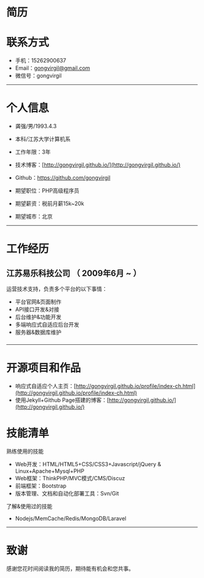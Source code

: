 # 简历

# 联系方式

- 手机：15262900637
- Email：gongvirgil@gmail.com
- 微信号：gongvirgil

---

# 个人信息

- 龚强/男/1993.4.3
- 本科/江苏大学计算机系 
- 工作年限：3年
- 技术博客：[http://gongvirgil.github.io/](http://gongvirgil.github.io/)
- Github：https://github.com/gongvirgil

- 期望职位：PHP高级程序员
- 期望薪资：税前月薪15k~20k
- 期望城市：北京

---

# 工作经历

## 江苏易乐科技公司 （ 2009年6月 ~ ）

运营技术支持，负责多个平台的以下事情：

- 平台官网&页面制作
- API接口开发&对接
- 后台维护&功能开发
- 多端响应式自适应后台开发
- 服务器&数据库维护

###
---

# 开源项目和作品

- 响应式自适应个人主页：[http://gongvirgil.github.io/profile/index-ch.html](http://gongvirgil.github.io/profile/index-ch.html)
- 使用Jekyll+Github Page搭建的博客：[http://gongvirgil.github.io/](http://gongvirgil.github.io/)

# 技能清单

熟练使用的技能

- Web开发：HTML/HTML5+CSS/CSS3+Javascript/jQuery & Linux+Apache+Mysql+PHP
- Web框架：ThinkPHP/MVC模式/CMS/Discuz
- 前端框架：Bootstrap
- 版本管理、文档和自动化部署工具：Svn/Git

了解&使用过的技能

- Nodejs/MemCache/Redis/MongoDB/Laravel

---

# 致谢
感谢您花时间阅读我的简历，期待能有机会和您共事。

